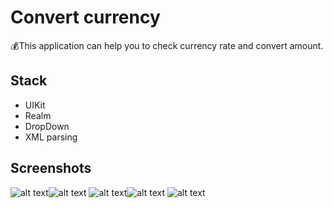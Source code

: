 # Convert currency
💰This application can help you to check currency rate and convert amount.

## Stack
* UIKit
* Realm 
* DropDown
* XML parsing

## Screenshots
![alt text](Screenshots/1.png "Currency rate table")![alt text](Screenshots/2.png "Favorite currencies")
![alt text](Screenshots/3.png "Currency converter")![alt text](Screenshots/4.png "Convert USD to EUR")
![alt text](Screenshots/5.png "Convert EUR to USD")
